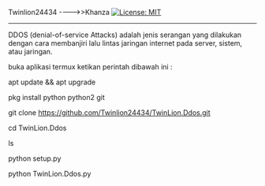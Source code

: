 Twinlion24434 ---->>Khanza
[![License: MIT](https://img.shields.io/badge/License-MIT-yellow.svg)](https://opensource.org/licenses/MIT)
___________________________

DDOS (denial-of-service Attacks) adalah jenis serangan yang dilakukan dengan cara membanjiri lalu lintas jaringan internet pada server, sistem, atau jaringan.

buka aplikasi termux ketikan perintah dibawah ini :

apt update && apt upgrade

pkg install python python2 git

git clone https://github.com/Twinlion24434/TwinLion.Ddos.git

cd TwinLion.Ddos

ls

python setup.py

python TwinLion.Ddos.py






